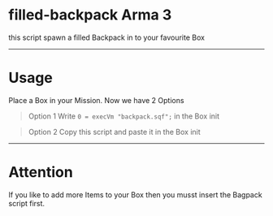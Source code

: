# filled-backpack Arma 3

this script spawn a filled Backpack in to your favourite Box
***
# Usage

Place a Box in your Mission. Now we have 2 Options

>Option 1
>Write `0 = execVm "backpack.sqf";` in the Box init

>Option 2
>Copy this script and paste it in the Box init
***
# Attention

If you like to add more Items to your Box then you musst insert the Bagpack script first.
